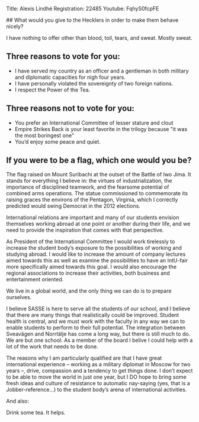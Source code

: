 Title: Alexis Lindhé
Registration: 22485
Youtube: FqhyS0fcpFE

<section class="well" markdown="1">
## What would you give to the Hecklers in order to make them behave nicely?

I have nothing to offer other than blood, toil, tears, and sweat. Mostly sweat.

## Three reasons to vote for you:

* I have served my country as an officer and a gentleman in both military and diplomatic capacities for nigh four years.
* I have personally violated the sovereignty of two foreign nations.
* I respect the Power of the Tea.

## Three reasons not to vote for you:

* You prefer an International Committee of lesser stature and clout
* Empire Strikes Back is your least favorite in the trilogy because "it was the most boringest one"
* You’d enjoy some peace and quiet.

## If you were to be a flag, which one would you be?

The flag raised on Mount Suribachi at the outset of the Battle of Iwo Jima. It stands for everything I believe in: the virtues of industrialization, the importance of disciplined teamwork, and the fearsome potential of combined arms operations. The statue commissioned to commemorate its raising graces the environs of the Pentagon, Virginia, which I correctly predicted would swing Democrat in the 2012 elections.
</section>

International relations are important and many of our students envision themselves working abroad at one point or another during their life, and we need to provide the inspiration that comes with that perspective.

As President of the International Committee I would work tirelessly to increase the student body’s exposure to the possibilities of working and studying abroad. I would like to increase the amount of company lectures aimed towards this as well as examine the possibilities to have an IntU-fair more specifically aimed towards this goal. I would also encourage the regional associations to increase their activities, both business and entertainment oriented.

We live in a global world, and the only thing we can do is to prepare ourselves.

I believe SASSE is here to serve all the students of our school, and I believe that there are many things that realistically could be improved. Student health is central, and we must work with the faculty in any way we can to enable students to perform to their full potential. The integration between Sveavägen and Norrtälje has come a long way, but there is still much to do. We are but one school. As a member of the board I belive I could help with a lot of the work that needs to be done.

The reasons why I am particularly qualified are that I have great international experience – working as a military diplomat in Moscow for two years –, drive, compassion and a tendency to get things done. I don’t expect to be able to move the world in just one year, but I DO hope to bring some fresh ideas and culture of resistance to automatic nay-saying (yes, that is a Jobber-reference…) to the student body’s arena of international activities.

And also:

Drink some tea. It helps.
